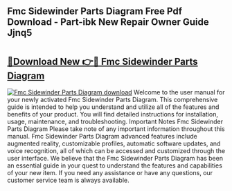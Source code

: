 ## Fmc Sidewinder Parts Diagram Free Pdf Download - Part-ibk New Repair Owner Guide Jjnq5

# <h2><a href="http://dfo2ci.blite.top/?on=Fmc+Sidewinder+Parts+Diagram">🔗Download New 👉🔴 Fmc Sidewinder Parts Diagram</a></h2>

[![Fmc Sidewinder Parts Diagram download](https://i.imgur.com/lujVjoI.png)](http://dfo2ci.blite.top/?on=Fmc+Sidewinder+Parts+Diagram)
Welcome to the user manual for your newly activated Fmc Sidewinder Parts Diagram. This comprehensive guide is intended to help you understand and utilize all of the features and benefits of your product. You will find detailed instructions for installation, usage, maintenance, and troubleshooting. Important Notes Fmc Sidewinder Parts Diagram Please take note of any important information throughout this manual. Fmc Sidewinder Parts Diagram advanced features include augmented reality, customizable profiles, automatic software updates, and voice recognition, all of which can be accessed and customized through the user interface. We believe that the Fmc Sidewinder Parts Diagram has been an essential guide in your quest to understand the features and capabilities of your new item. If you need any assistance or have any questions, our customer service team is always available.
